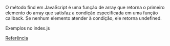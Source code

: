 O método find em JavaScript é uma função de array que retorna o primeiro elemento do array que satisfaz a condição especificada em uma função callback. Se nenhum elemento atender à condição, ele retorna undefined.

Exemplos no index.js

[Referência](https://developer.mozilla.org/pt-BR/docs/Web/JavaScript/Reference/Global_Objects/Array/find)
